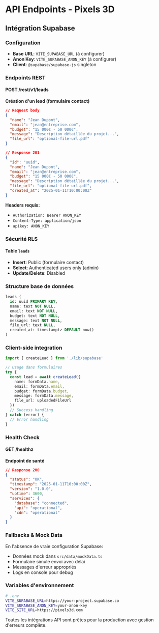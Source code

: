 # API Endpoints - Pixels 3D

## Intégration Supabase

### Configuration
- **Base URL**: `VITE_SUPABASE_URL` (à configurer)
- **Anon Key**: `VITE_SUPABASE_ANON_KEY` (à configurer)
- **Client**: `@supabase/supabase-js` singleton

### Endpoints REST

#### POST /rest/v1/leads
**Création d'un lead (formulaire contact)**

```json
// Request body
{
  "name": "Jean Dupont",
  "email": "jean@entreprise.com", 
  "budget": "15 000€ - 50 000€",
  "message": "Description détaillée du projet...",
  "file_url": "optional-file-url.pdf"
}

// Response 201
{
  "id": "uuid",
  "name": "Jean Dupont",
  "email": "jean@entreprise.com",
  "budget": "15 000€ - 50 000€", 
  "message": "Description détaillée du projet...",
  "file_url": "optional-file-url.pdf",
  "created_at": "2025-01-11T10:00:00Z"
}
```

**Headers requis:**
- `Authorization: Bearer ANON_KEY`
- `Content-Type: application/json`
- `apikey: ANON_KEY`

### Sécurité RLS

#### Table `leads`
- **Insert**: Public (formulaire contact)
- **Select**: Authenticated users only (admin)
- **Update/Delete**: Disabled

### Structure base de données

```sql
leads (
  id: uuid PRIMARY KEY,
  name: text NOT NULL,
  email: text NOT NULL,
  budget: text NOT NULL,
  message: text NOT NULL, 
  file_url: text NULL,
  created_at: timestamptz DEFAULT now()
)
```

### Client-side integration

```typescript
import { createLead } from './lib/supabase'

// Usage dans formulaires
try {
  const lead = await createLead({
    name: formData.name,
    email: formData.email,
    budget: formData.budget,
    message: formData.message,
    file_url: uploadedFileUrl
  })
  // Success handling
} catch (error) {
  // Error handling
}
```

### Health Check

#### GET /healthz
**Endpoint de santé**

```json
// Response 200
{
  "status": "OK",
  "timestamp": "2025-01-11T10:00:00Z",
  "version": "1.0.0",
  "uptime": 3600,
  "services": {
    "database": "connected",
    "api": "operational", 
    "cdn": "operational"
  }
}
```

### Fallbacks & Mock Data

En l'absence de vraie configuration Supabase:
- Données mock dans `src/data/mockData.ts`
- Formulaire simule envoi avec délai
- Messages d'erreur appropriés
- Logs en console pour debug

### Variables d'environnement

```bash
# .env
VITE_SUPABASE_URL=https://your-project.supabase.co
VITE_SUPABASE_ANON_KEY=your-anon-key
VITE_SITE_URL=https://pixels3d.com
```

Toutes les intégrations API sont prêtes pour la production avec gestion d'erreurs complète.